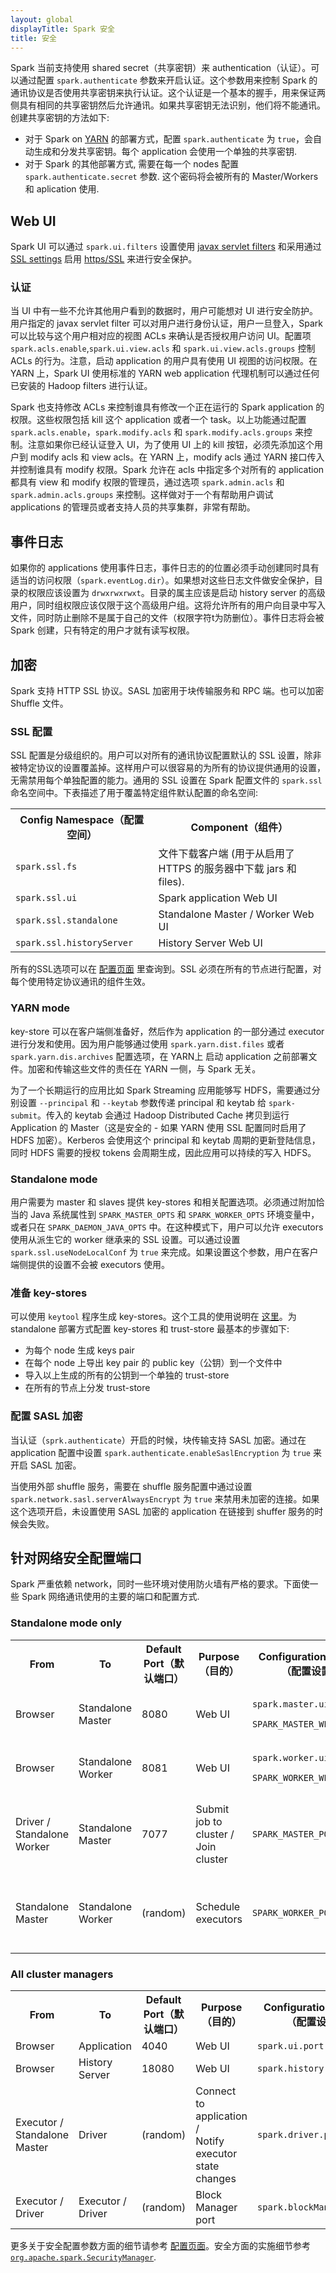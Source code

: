 ```yaml
---
layout: global
displayTitle: Spark 安全
title: 安全
---
```


Spark 当前支持使用 shared secret（共享密钥）来 authentication（认证）。可以通过配置 `spark.authenticate` 参数来开启认证。这个参数用来控制 Spark 的通讯协议是否使用共享密钥来执行认证。这个认证是一个基本的握手，用来保证两侧具有相同的共享密钥然后允许通讯。如果共享密钥无法识别，他们将不能通讯。创建共享密钥的方法如下:

* 对于 Spark on [YARN](running-on-yarn.html)  的部署方式，配置 `spark.authenticate` 为 `true`，会自动生成和分发共享密钥。每个 application 会使用一个单独的共享密钥.
* 对于 Spark 的其他部署方式, 需要在每一个 nodes 配置 `spark.authenticate.secret` 参数. 这个密码将会被所有的 Master/Workers 和 aplication 使用.

## Web UI

Spark UI 可以通过 `spark.ui.filters` 设置使用 [javax servlet filters](http://docs.oracle.com/javaee/6/api/javax/servlet/Filter.html) 和采用通过 [SSL settings](security.html#ssl-configuration) 启用 [https/SSL](http://en.wikipedia.org/wiki/HTTPS) 来进行安全保护。

### 认证

当 UI 中有一些不允许其他用户看到的数据时，用户可能想对 UI 进行安全防护。用户指定的 javax servlet filter 可以对用户进行身份认证，用户一旦登入，Spark 可以比较与这个用户相对应的视图 ACLs 来确认是否授权用户访问 UI。配置项 `spark.acls.enable`,`spark.ui.view.acls` 和 `spark.ui.view.acls.groups` 控制 ACLs 的行为。注意，启动 application 的用户具有使用 UI 视图的访问权限。在 YARN 上，Spark UI 使用标准的 YARN web application 代理机制可以通过任何已安装的 Hadoop filters 进行认证。

Spark 也支持修改 ACLs 来控制谁具有修改一个正在运行的 Spark application 的权限。这些权限包括 kill 这个 application 或者一个 task。以上功能通过配置 `spark.acls.enable`，`spark.modify.acls` 和 `spark.modify.acls.groups` 来控制。注意如果你已经认证登入 UI，为了使用 UI 上的 kill 按钮，必须先添加这个用户到 modify acls 和 view acls。在 YARN 上，modify acls 通过 YARN 接口传入并控制谁具有 modify 权限。Spark 允许在 acls 中指定多个对所有的 application 都具有 view 和 modify 权限的管理员，通过选项 `spark.admin.acls` 和 `spark.admin.acls.groups` 来控制。这样做对于一个有帮助用户调试 applications 的管理员或者支持人员的共享集群，非常有帮助。

## 事件日志

如果你的 applications 使用事件日志，事件日志的的位置必须手动创建同时具有适当的访问权限（`spark.eventLog.dir`）。如果想对这些日志文件做安全保护，目录的权限应该设置为 `drwxrwxrwxt`。目录的属主应该是启动 history server 的高级用户，同时组权限应该仅限于这个高级用户组。这将允许所有的用户向目录中写入文件，同时防止删除不是属于自己的文件（权限字符t为防删位）。事件日志将会被 Spark 创建，只有特定的用户才就有读写权限。


## 加密

Spark 支持 HTTP SSL 协议。SASL 加密用于块传输服务和 RPC 端。也可以加密 Shuffle 文件。

### SSL 配置

SSL 配置是分级组织的。用户可以对所有的通讯协议配置默认的 SSL 设置，除非被特定协议的设置覆盖掉。这样用户可以很容易的为所有的协议提供通用的设置，无需禁用每个单独配置的能力。通用的 SSL 设置在 Spark 配置文件的 `spark.ssl` 命名空间中。下表描述了用于覆盖特定组件默认配置的命名空间:

<table class="table">
  <tr>
    <th>Config Namespace（配置空间）</th>
    <th>Component（组件）</th>
  </tr>
  <tr>
    <td><code>spark.ssl.fs</code></td>
    <td>文件下载客户端 (用于从启用了 HTTPS 的服务器中下载 jars 和 files).</td>
  </tr>
  <tr>
    <td><code>spark.ssl.ui</code></td>
    <td>Spark application Web UI</td>
  </tr>
  <tr>
    <td><code>spark.ssl.standalone</code></td>
    <td>Standalone Master / Worker Web UI</td>
  </tr>
  <tr>
    <td><code>spark.ssl.historyServer</code></td>
    <td>History Server Web UI</td>
  </tr>
</table>


所有的SSL选项可以在 [配置页面](configuration.html) 里查询到。SSL 必须在所有的节点进行配置，对每个使用特定协议通讯的组件生效。

### YARN mode
key-store 可以在客户端侧准备好，然后作为 application 的一部分通过 executor 进行分发和使用。因为用户能够通过使用 `spark.yarn.dist.files` 或者 `spark.yarn.dis.archives` 配置选项，在 YARN上 启动 application 之前部署文件。加密和传输这些文件的责任在 YARN 一侧，与 Spark 无关。

为了一个长期运行的应用比如 Spark Streaming 应用能够写 HDFS，需要通过分别设置 `--principal` 和 `--keytab` 参数传递 principal 和 keytab 给 `spark-submit`。传入的 keytab 会通过 Hadoop Distributed Cache 拷贝到运行 Application 的 Master（这是安全的 - 如果 YARN 使用 SSL 配置同时启用了 HDFS 加密）。Kerberos 会使用这个 principal 和 keytab 周期的更新登陆信息，同时 HDFS 需要的授权 tokens 会周期生成，因此应用可以持续的写入 HDFS。

### Standalone mode
用户需要为 master 和 slaves 提供 key-stores 和相关配置选项。必须通过附加恰当的 Java 系统属性到 `SPARK_MASTER_OPTS` 和 `SPARK_WORKER_OPTS` 环境变量中，或者只在 `SPARK_DAEMON_JAVA_OPTS` 中。在这种模式下，用户可以允许 executors 使用从派生它的 worker 继承来的 SSL 设置。可以通过设置 `spark.ssl.useNodeLocalConf` 为 `true` 来完成。如果设置这个参数，用户在客户端侧提供的设置不会被 executors 使用。

### 准备 key-stores
可以使用 `keytool` 程序生成 key-stores。这个工具的使用说明在 [这里](https://docs.oracle.com/javase/7/docs/technotes/tools/solaris/keytool.html)。为 standalone 部署方式配置 key-stores 和 trust-store 最基本的步骤如下:

* 为每个 node 生成 keys pair
* 在每个 node 上导出 key pair 的 public key（公钥）到一个文件中
* 导入以上生成的所有的公钥到一个单独的 trust-store
* 在所有的节点上分发 trust-store

### 配置 SASL 加密

当认证（`sprk.authenticate`）开启的时候，块传输支持 SASL 加密。通过在 application 配置中设置 `spark.authenticate.enableSaslEncryption` 为 `true` 来开启 SASL 加密。

当使用外部 shuffle 服务，需要在 shuffle 服务配置中通过设置 `spark.network.sasl.serverAlwaysEncrypt` 为 `true` 来禁用未加密的连接。如果这个选项开启，未设置使用 SASL 加密的 application 在链接到 shuffer 服务的时候会失败。

## 针对网络安全配置端口

Spark 严重依赖 network，同时一些环境对使用防火墙有严格的要求。下面使一些 Spark 网络通讯使用的主要的端口和配置方式.

### Standalone mode only

<table class="table">
  <tr>
    <th>From</th><th>To</th><th>Default Port（默认端口）</th><th>Purpose（目的）</th><th>Configuration
    Setting（配置设置）</th><th>Notes（注意）</th>
  </tr>
  <tr>
    <td>Browser</td>
    <td>Standalone Master</td>
    <td>8080</td>
    <td>Web UI</td>
    <td><code>spark.master.ui.port /<br> SPARK_MASTER_WEBUI_PORT</code></td>
    <td>Jetty-based. Standalone mode only.</td>
  </tr>
  <tr>
    <td>Browser</td>
    <td>Standalone Worker</td>
    <td>8081</td>
    <td>Web UI</td>
    <td><code>spark.worker.ui.port /<br> SPARK_WORKER_WEBUI_PORT</code></td>
    <td>Jetty-based. Standalone mode only.</td>
  </tr>
  <tr>
    <td>Driver /<br> Standalone Worker</td>
    <td>Standalone Master</td>
    <td>7077</td>
    <td>Submit job to cluster /<br> Join cluster</td>
    <td><code>SPARK_MASTER_PORT</code></td>
    <td>Set to "0" to choose a port randomly. Standalone mode only.</td>
  </tr>
  <tr>
    <td>Standalone Master</td>
    <td>Standalone Worker</td>
    <td>(random)</td>
    <td>Schedule executors</td>
    <td><code>SPARK_WORKER_PORT</code></td>
    <td>Set to "0" to choose a port randomly. Standalone mode only.</td>
  </tr>
</table>

### All cluster managers

<table class="table">
  <tr>
    <th>From</th><th>To</th><th>Default Port（默认端口）</th><th>Purpose（目的）</th><th>Configuration
    Setting（配置设置）</th><th>Notes（注意）</th>
  </tr>
  <tr>
    <td>Browser</td>
    <td>Application</td>
    <td>4040</td>
    <td>Web UI</td>
    <td><code>spark.ui.port</code></td>
    <td>Jetty-based</td>
  </tr>
  <tr>
    <td>Browser</td>
    <td>History Server</td>
    <td>18080</td>
    <td>Web UI</td>
    <td><code>spark.history.ui.port</code></td>
    <td>Jetty-based</td>
  </tr>
  <tr>
    <td>Executor /<br> Standalone Master</td>
    <td>Driver</td>
    <td>(random)</td>
    <td>Connect to application /<br> Notify executor state changes</td>
    <td><code>spark.driver.port</code></td>
    <td>Set to "0" to choose a port randomly.</td>
  </tr>
  <tr>
    <td>Executor / Driver</td>
    <td>Executor / Driver</td>
    <td>(random)</td>
    <td>Block Manager port</td>
    <td><code>spark.blockManager.port</code></td>
    <td>Raw socket via ServerSocketChannel</td>
  </tr>
</table>


更多关于安全配置参数方面的细节请参考 [配置页面](configuration.html)。安全方面的实施细节参考 <a href="{{site.SPARK_GITHUB_URL}}/tree/master/core/src/main/scala/org/apache/spark/SecurityManager.scala">
<code>org.apache.spark.SecurityManager</code></a>.


